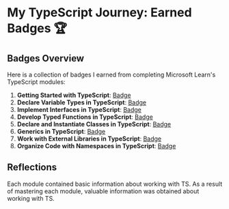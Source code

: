 # My TypeScript Journey: Earned Badges 🏆

## Badges Overview

Here is a collection of badges I earned from completing Microsoft Learn's TypeScript modules:
1. **Getting Started with TypeScript**: [Badge](https://learn.microsoft.com/en-us/users/18405856/achievements/yvhaxj2r)
2. **Declare Variable Types in TypeScript**: [Badge](https://learn.microsoft.com/en-us/users/18405856/achievements/x2322lqy)
3. **Implement Interfaces in TypeScript**: [Badge](https://learn.microsoft.com/en-us/users/18405856/achievements/j6ps455t)
4. **Develop Typed Functions in TypeScript**: [Badge](https://learn.microsoft.com/en-us/users/18405856/achievements/9n5h5ebu)
5. **Declare and Instantiate Classes in TypeScript**: [Badge](https://learn.microsoft.com/en-us/users/18405856/achievements/9n58yy9u)
6. **Generics in TypeScript**: [Badge](https://learn.microsoft.com/en-us/users/18405856/achievements/yv8z5x7r)
7. **Work with External Libraries in TypeScript**: [Badge](https://learn.microsoft.com/en-us/users/18405856/achievements/vkr44ajm)
8. **Organize Code with Namespaces in TypeScript**: [Badge](https://learn.microsoft.com/en-us/users/18405856/achievements/wa9r7bwn)

## Reflections
Each module contained basic information about working with TS. As a result of mastering each module, valuable information was obtained about working with TS.

